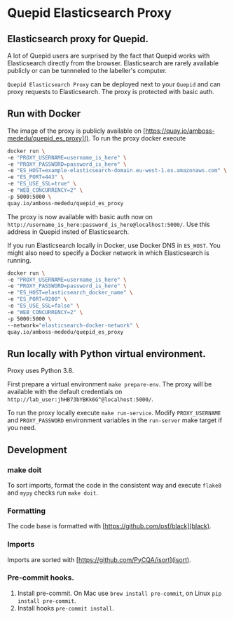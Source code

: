 # Quepid Elasticsearch Proxy
## Elasticsearch proxy for Quepid. 
A lot of Quepid users are surprised by the fact that Quepid
works with Elasticsearch directly from the browser. Elasticsearch are 
rarely available publicly or can be tunnneled to the labeller's computer.

`Quepid Elasticsearch Proxy` can be deployed next to your `Quepid` and can proxy requests to Elasticsearch. The proxy is protected with basic auth.


## Run with Docker
The image of the proxy is publicly available on [https://quay.io/amboss-mededu/quepid_es_proxy]().
To run the proxy docker execute
```bash
docker run \
-e "PROXY_USERNAME=username_is_here" \
-e "PROXY_PASSWORD=password_is_here" \
-e "ES_HOST=example-elasticsearch-domain.eu-west-1.es.amazonaws.com" \
-e "ES_PORT=443" \
-e "ES_USE_SSL=true" \
-e "WEB_CONCURRENCY=2" \
-p 5000:5000 \
quay.io/amboss-mededu/quepid_es_proxy
```
The proxy is now available with basic auth now on `http://username_is_here:password_is_here@localhost:5000/`. 
Use this address in Quepid insted of Elasticsearch.

If you run Elasticsearch locally in Docker, use Docker DNS in `ES_HOST`. 
You might also need to specify a Docker network in which Elasticsearch is running.
```bash
docker run \
-e "PROXY_USERNAME=username_is_here" \
-e "PROXY_PASSWORD=password_is_here" \
-e "ES_HOST=elasticsearch_docker_name" \
-e "ES_PORT=9200" \
-e "ES_USE_SSL=false" \
-e "WEB_CONCURRENCY=2" \
-p 5000:5000 \
--network="elasticsearch-docker-network" \
quay.io/amboss-mededu/quepid_es_proxy
```

## Run locally with Python virtual environment.

Proxy uses Python 3.8.

First prepare a virtual environment `make prepare-env`.
The proxy will be available with the default credentials on
`http://lab_user:jhHB73bYBKk6G^@localhost:5000/`.

To run the proxy locally execute `make run-service`. Modify `PROXY_USERNAME` and `PROXY_PASSWORD` environment variables in the `run-server` make target if you need.

## Development
### make doit
To sort imports, format the code in the consistent way and execute `flake8` and `mypy` checks run `make doit`.
### Formatting
The code base is formatted with [https://github.com/psf/black](black).
### Imports
Imports are sorted with [https://github.com/PyCQA/isort](isort).
### Pre-commit hooks.
1. Install pre-commit. On Mac use `brew install pre-commit`, on Linux `pip install pre-commit`. 
2. Install hooks `pre-commit install`.

